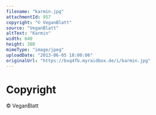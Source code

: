 ```yaml
---
filename: "karmin.jpg"
attachmentId: 957
copyright: "© VeganBlatt"
source: "VeganBlatt"
altText: "Karmin"
width: 640
height: 380
mimeType: "image/jpeg"
uploadDate: "2013-06-05 18:00:06"
originalUrl: "https://bxq4fb.myraidbox.de/i/karmin.jpg"
---
```


# Copyright

© VeganBlatt
